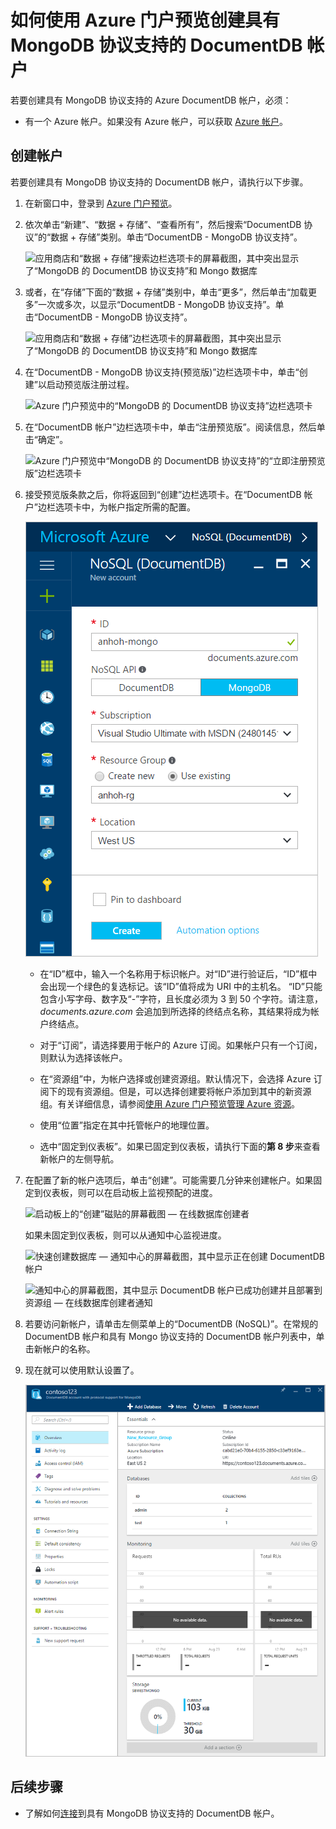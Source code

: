 <properties
    pageTitle="创建具有 MongoDB 协议支持的 DocumentDB 帐户 | Azure"
    description="了解如何创建具有 MongoDB 协议支持的 DocumentDB 帐户（目前以预览版提供）。"
    services="documentdb"
    author="AndrewHoh"
    manager="jhubbard"
    editor=""
    documentationcenter="" />  

<tags
    ms.assetid="413f3ae1-a68e-43be-b0d7-fa2987644f3e"
    ms.service="documentdb"
    ms.workload="data-services"
    ms.tgt_pltfrm="na"
    ms.devlang="na"
    ms.topic="article"
    ms.date="10/20/2016"
    wacn.date="12/20/2016"
    ms.author="anhoh" />  


# 如何使用 Azure 门户预览创建具有 MongoDB 协议支持的 DocumentDB 帐户
若要创建具有 MongoDB 协议支持的 Azure DocumentDB 帐户，必须：

- 有一个 Azure 帐户。如果没有 Azure 帐户，可以获取 [Azure 帐户](/pricing/1rmb-trial/)。

## 创建帐户
若要创建具有 MongoDB 协议支持的 DocumentDB 帐户，请执行以下步骤。

1. 在新窗口中，登录到 [Azure 门户预览](https://portal.azure.cn)。
2. 依次单击“新建”、“数据 + 存储”、“查看所有”，然后搜索“DocumentDB 协议”的“数据 + 存储”类别。单击“DocumentDB - MongoDB 协议支持”。
   
    ![应用商店和“数据 + 存储”搜索边栏选项卡的屏幕截图，其中突出显示了“MongoDB 的 DocumentDB 协议支持”和 Mongo 数据库](./media/documentdb-create-mongodb-account/marketplacegallery2.png)
3. 或者，在“存储”下面的“数据 + 存储”类别中，单击“更多”，然后单击“加载更多”一次或多次，以显示“DocumentDB - MongoDB 协议支持”。单击“DocumentDB - MongoDB 协议支持”。
   
    ![应用商店和“数据 + 存储”边栏选项卡的屏幕截图，其中突出显示了“MongoDB 的 DocumentDB 协议支持”和 Mongo 数据库](./media/documentdb-create-mongodb-account/marketplacegallery1.png)
4. 在“DocumentDB - MongoDB 协议支持(预览版)”边栏选项卡中，单击“创建”以启动预览版注册过程。
   
    ![Azure 门户预览中的“MongoDB 的 DocumentDB 协议支持”边栏选项卡](./media/documentdb-create-mongodb-account/marketplacegallery3.png)
5. 在“DocumentDB 帐户”边栏选项卡中，单击“注册预览版”。阅读信息，然后单击“确定”。
   
    ![Azure 门户预览中“MongoDB 的 DocumentDB 协议支持”的“立即注册预览版”边栏选项卡](./media/documentdb-create-mongodb-account/registerforpreview.png)
6. 接受预览版条款之后，你将返回到“创建”边栏选项卡。在“DocumentDB 帐户”边栏选项卡中，为帐户指定所需的配置。
   
	![新建具有 MongoDB 协议支持的 DocumentDB 的边栏选项卡屏幕截图](./media/documentdb-create-mongodb-account/create-documentdb-mongodb-account.png)  


    - 在“ID”框中，输入一个名称用于标识帐户。对“ID”进行验证后，“ID”框中会出现一个绿色的复选标记。该“ID”值将成为 URI 中的主机名。 “ID”只能包含小写字母、数字及“-”字符，且长度必须为 3 到 50 个字符。请注意，*documents.azure.com* 会追加到所选择的终结点名称，其结果将成为帐户终结点。

    - 对于“订阅”，请选择要用于帐户的 Azure 订阅。如果帐户只有一个订阅，则默认为选择该帐户。

    - 在“资源组”中，为帐户选择或创建资源组。默认情况下，会选择 Azure 订阅下的现有资源组。但是，可以选择创建要将帐户添加到其中的新资源组。有关详细信息，请参阅[使用 Azure 门户预览管理 Azure 资源](/documentation/articles/resource-group-portal/)。

    - 使用“位置”指定在其中托管帐户的地理位置。

    - 选中“固定到仪表板”。如果已固定到仪表板，请执行下面的**第 8 步**来查看新帐户的左侧导航。


7. 在配置了新的帐户选项后，单击“创建”。可能需要几分钟来创建帐户。如果固定到仪表板，则可以在启动板上监视预配的进度。 

	![启动板上的“创建”磁贴的屏幕截图 — 在线数据库创建者](./media/documentdb-create-mongodb-account/create-nosql-db-databases-json-tutorial-3.png)
   
	如果未固定到仪表板，则可以从通知中心监视进度。
   
	![快速创建数据库 — 通知中心的屏幕截图，其中显示正在创建 DocumentDB 帐户](./media/documentdb-create-mongodb-account/create-nosql-db-databases-json-tutorial-4.png)  

   
	![通知中心的屏幕截图，其中显示 DocumentDB 帐户已成功创建并且部署到资源组 — 在线数据库创建者通知](./media/documentdb-create-mongodb-account/create-nosql-db-databases-json-tutorial-5.png)  

8. 若要访问新帐户，请单击左侧菜单上的“DocumentDB (NoSQL)”。在常规的 DocumentDB 帐户和具有 Mongo 协议支持的 DocumentDB 帐户列表中，单击新帐户的名称。
9. 现在就可以使用默认设置了。
   
	![默认帐户边栏选项卡的屏幕截图](./media/documentdb-create-mongodb-account/defaultaccountblades.png)  


## 后续步骤
- 了解如何[连接](/documentation/articles/documentdb-connect-mongodb-account/)到具有 MongoDB 协议支持的 DocumentDB 帐户。

<!---HONumber=Mooncake_1212_2016-->
